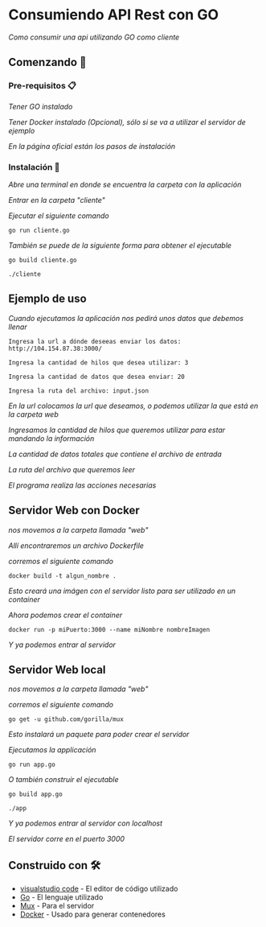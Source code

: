 # Consumiendo API Rest con GO

_Como consumir una api utilizando GO como cliente_

## Comenzando 🚀

### Pre-requisitos 📋

_Tener GO instalado_

_Tener Docker instalado (Opcional), sólo si se va a utilizar el servidor de ejemplo_

_En la página oficial están los pasos de instalación_

### Instalación 🔧

_Abre una terminal en donde se encuentra la carpeta con la aplicación_

_Entrar en la carpeta "cliente"_

_Ejecutar el siguiente comando_

```
go run cliente.go
```

_También se puede de la siguiente forma para obtener el ejecutable_

```
go build cliente.go

./cliente
```

## Ejemplo de uso

_Cuando ejecutamos la aplicación nos pedirá unos datos que debemos llenar_

```
Ingresa la url a dónde deseeas enviar los datos: http://104.154.87.38:3000/

Ingresa la cantidad de hilos que desea utilizar: 3

Ingresa la cantidad de datos que desea enviar: 20

Ingresa la ruta del archivo: input.json
```

_En la url colocamos la url que deseamos, o podemos utilizar la que está en la carpeta web_

_Ingresamos la cantidad de hilos que queremos utilizar para estar mandando la información_

_La cantidad de datos totales que contiene el archivo de entrada_

_La ruta del archivo que queremos leer_

_El programa realiza las acciones necesarias_

## Servidor Web con Docker

_nos movemos a la carpeta llamada "web"_

_Allí encontraremos un archivo Dockerfile_

_corremos el siguiente comando_

```
docker build -t algun_nombre .
```

_Esto creará una imágen con el servidor listo para ser utilizado en un container_

_Ahora podemos crear el container_

```
docker run -p miPuerto:3000 --name miNombre nombreImagen
```

_Y ya podemos entrar al servidor_

## Servidor Web local

_nos movemos a la carpeta llamada "web"_

_corremos el siguiente comando_

```
go get -u github.com/gorilla/mux
```

_Esto instalará un paquete para poder crear el servidor_

_Ejecutamos la applicación_

```
go run app.go
```

_O también construir el ejecutable_

```
go build app.go

./app
```

_Y ya podemos entrar al servidor con localhost_

_El servidor corre en el puerto 3000_

## Construido con 🛠️

* [visualstudio code](https://code.visualstudio.com/) - El editor de código utilizado
* [Go](https://golang.org/) - El lenguaje utilizado
* [Mux](https://github.com/gorilla/mux) - Para el servidor 
* [Docker](https://www.docker.com/) - Usado para generar contenedores

